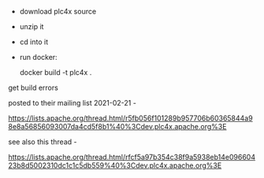 
- download plc4x source
- unzip it
- cd into it
- run docker:

    docker build -t plc4x .

get build errors


posted to their mailing list 2021-02-21 - 

https://lists.apache.org/thread.html/r5fb056f101289b957706b60365844a98e8a56856093007da4cd5f8b1%40%3Cdev.plc4x.apache.org%3E

see also this thread - 

https://lists.apache.org/thread.html/rfcf5a97b354c38f9a5938eb14e09660423b8d5002310dc1c1c5db559%40%3Cdev.plc4x.apache.org%3E






